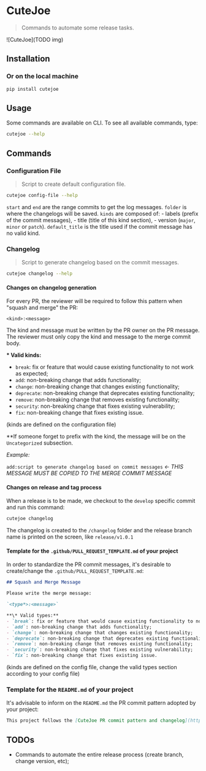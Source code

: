 # CuteJoe
> Commands to automate some release tasks.

![CuteJoe](TODO img)

## Installation

### Or on the local machine
```sh
pip install cutejoe
```

## Usage

Some commands are available on CLI. To see all available commands, type:

```sh
cutejoe --help
```

## Commands

### Configuration File
> Script to create default configuration file.

```sh
cutejoe config-file --help
```

`start` and `end` are the range commits to get the log messages.
`folder` is where the changelogs will be saved.
`kinds` are composed of:
    - labels (prefix of the commit messages),
    - title (title of this kind section),
    - version (`major`, `minor` or `patch`).
`default_title` is the title used if the commit message has no valid kind.

### Changelog
> Script to generate changelog based on the commit messages.

```sh
cutejoe changelog --help
```

#### Changes on changelog generation

For every PR, the reviewer will be required to follow this pattern when "squash and merge" the PR:

`<kind>:<message>`

The kind and message must be written by the PR owner on the PR message. The reviewer must only copy the kind and message to the merge commit body.


**\* Valid kinds:**
- `break`: fix or feature that would cause existing functionality to not work as expected;
- `add`: non-breaking change that adds functionality;
- `change`: non-breaking change that changes existing functionality;
- `deprecate`: non-breaking change that deprecates existing functionality;
- `remove`: non-breaking change that removes existing functionality;
- `security`: non-breaking change that fixes existing vulnerability;
- `fix`: non-breaking change that fixes existing issue.

(kinds are defined on the configuration file)

\*\*If someone forget to prefix with the kind, the message will be on the `Uncategorized` subsection.


_Example:_

`add:script to generate changelog based on commit messages`  *<- THIS MESSAGE MUST BE COPIED TO THE MERGE COMMIT MESSAGE*


#### Changes on release and tag process

When a release is to be made, we checkout to the `develop` specific commit and run this command:

```sh
cutejoe changelog
```

The changelog is created to the `/changelog` folder and the release branch name is printed on the screen, like `release/v1.0.1`

#### Template for the `.github/PULL_REQUEST_TEMPLATE.md` of your project

In order to standardize the PR commit messages, it's desirable to create/change the `.github/PULL_REQUEST_TEMPLATE.md`:

```markdown
## Squash and Merge Message

Please write the merge message:

`<type*>:<message>`

**\* Valid types:**
- `break`: fix or feature that would cause existing functionality to not work as expected;
- `add`: non-breaking change that adds functionality;
- `change`: non-breaking change that changes existing functionality;
- `deprecate`: non-breaking change that deprecates existing functionality;
- `remove`: non-breaking change that removes existing functionality;
- `security`: non-breaking change that fixes existing vulnerability;
- `fix`: non-breaking change that fixes existing issue.
```
(kinds are defined on the config file, change the valid types section according to your config file)

### Template for the `README.md` of your project

It's advisable to inform on the `README.md` the PR commit pattern adopted by your project:

```markdown
This project follows the [CuteJoe PR commit pattern and changelog](https://github.com/MatheusBrochi/CuteJoe).
```

## TODOs

- Commands to automate the entire release process (create branch, change version, etc);

